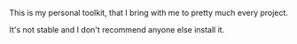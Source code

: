 This is my personal toolkit, that I bring with me to pretty much every project. 

It's not stable and I don't recommend anyone else install it. 
